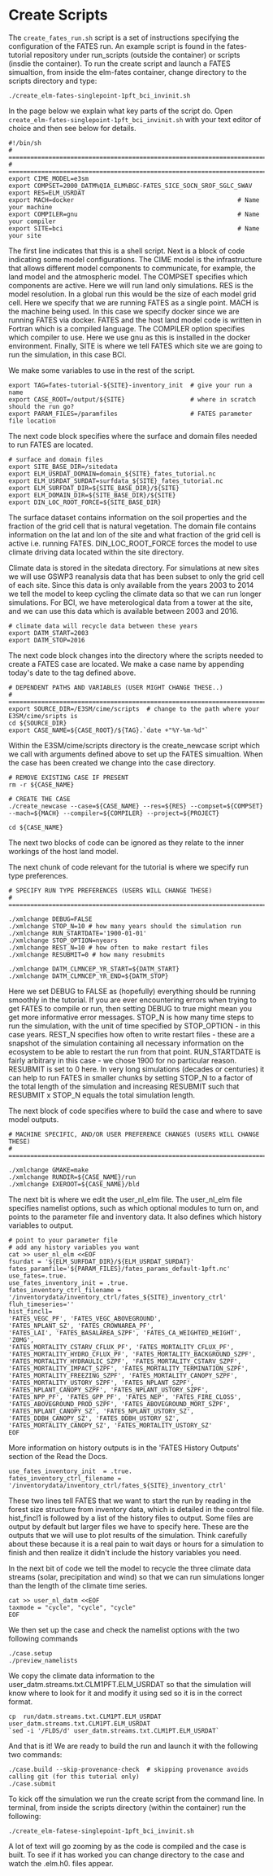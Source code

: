 # Create Scripts 

The `create_fates_run.sh` script is a set of instructions specifying the configuration of the FATES run.
An example script is found in the fates-tutorial repository under run_scripts (outside the container) or scripts (insdie the container).
To run the create script and launch a FATES simualtion, from inside the elm-fates container, 
change directory to the scripts directory and type: 

```
./create_elm-fates-singlepoint-1pft_bci_invinit.sh
```

In the page below we explain what key parts of the script do. 
Open `create_elm-fates-singlepoint-1pft_bci_invinit.sh` 
with your text editor of choice and then see below for details. 

```
#!/bin/sh
# =======================================================================================
# =======================================================================================
export CIME_MODEL=e3sm
export COMPSET=2000_DATM%QIA_ELM%BGC-FATES_SICE_SOCN_SROF_SGLC_SWAV
export RES=ELM_USRDAT
export MACH=docker                                             # Name your machine
export COMPILER=gnu                                            # Name your compiler
export SITE=bci                                                # Name your site

```

The first line indicates that this is a shell script. 
Next is a block of  code indicating some model configurations. 
The CIME model is the infrastructure that allows different model
components to communicate, for example, the land model and the atmospheric model. 
The COMPSET specifies which components are active. Here we will run land only simulations.
RES is the model resolution. In a global run this would be the size of each model grid cell.
Here we specify that we are running FATES as a single point. 
MACH is the machine being used. In this case we specify docker since we are running FATES
via docker. 
FATES and the host land model code is written in Fortran which is a compiled language. 
The COMPILER option specifies which compiler to use. Here we use gnu as this is 
installed
in the docker environment. 
Finally, SITE is where we tell FATES which site we are going to run the simulation, in this 
case BCI. 

We make some variables to use in the  rest of the script.
```
export TAG=fates-tutorial-${SITE}-inventory_init  # give your run a name
export CASE_ROOT=/output/${SITE}                  # where in scratch should the run go?
export PARAM_FILES=/paramfiles                    # FATES parameter file location  
```


The next code block specifies where the surface and domain files needed to run FATES are 
located. 

```
# surface and domain files
export SITE_BASE_DIR=/sitedata
export ELM_USRDAT_DOMAIN=domain_${SITE}_fates_tutorial.nc
export ELM_USRDAT_SURDAT=surfdata_${SITE}_fates_tutorial.nc
export ELM_SURFDAT_DIR=${SITE_BASE_DIR}/${SITE}
export ELM_DOMAIN_DIR=${SITE_BASE_DIR}/${SITE}
export DIN_LOC_ROOT_FORCE=${SITE_BASE_DIR}
```

The surface dataset contains information on the soil properties and the fraction of the grid cell
that is natural vegetation. The domain file contains information on  the lat and lon of the site
and what fraction of the grid cell is active i.e. running FATES. DIN_LOC_ROOT_FORCE forces
the model to use climate driving data located within the site directory. 

Climate data is stored in the sitedata directory. For simulations at new sites we will use GSWP3 reanalysis data
that has been subset to only the grid cell of each site. Since this data
is only available from the years 2003 to 2014 we tell the model to keep cycling the climate data
so that we can run longer simulations. For BCI, we have meterological data from a tower at the site, and we can use this
data which is available between 2003 and 2016.  

```
# climate data will recycle data between these years
export DATM_START=2003
export DATM_STOP=2016
```

The next code block changes into the directory where the scripts needed to create a FATES case
are located. We make a case name by appending today's date to the tag defined above. 

```
# DEPENDENT PATHS AND VARIABLES (USER MIGHT CHANGE THESE..)
# =======================================================================================
export SOURCE_DIR=/E3SM/cime/scripts  # change to the path where your E3SM/cime/sripts is
cd ${SOURCE_DIR}
export CASE_NAME=${CASE_ROOT}/${TAG}.`date +"%Y-%m-%d"`
```

Within the E3SM/cime/scripts directory is the create_newcase script which we call with 
arguments defined above to set up the FATES simualtion. When the case has been created we 
change into the case directory. 

```
# REMOVE EXISTING CASE IF PRESENT
rm -r ${CASE_NAME}

# CREATE THE CASE
./create_newcase --case=${CASE_NAME} --res=${RES} --compset=${COMPSET} --mach=${MACH} --compiler=${COMPILER} --project=${PROJECT}

cd ${CASE_NAME}

```

The next two blocks of code can be ignored as they relate to the inner workings of the host
land model. 

The next chunk of code relevant for the tutorial is where we specify run type preferences. 

```
# SPECIFY RUN TYPE PREFERENCES (USERS WILL CHANGE THESE)
# =================================================================================

./xmlchange DEBUG=FALSE
./xmlchange STOP_N=10 # how many years should the simulation run
./xmlchange RUN_STARTDATE='1900-01-01'
./xmlchange STOP_OPTION=nyears   
./xmlchange REST_N=10 # how often to make restart files
./xmlchange RESUBMIT=0 # how many resubmits

./xmlchange DATM_CLMNCEP_YR_START=${DATM_START}
./xmlchange DATM_CLMNCEP_YR_END=${DATM_STOP}

``` 

Here we set DEBUG to FALSE as (hopefully) everything should  be running smoothly
in the tutorial. If you are ever encountering errors when trying to get FATES
to compile or run, then setting DEBUG to true might mean you get more
informative error messages. 
STOP_N is how many time steps to run the simulation, with the unit of time
specified by STOP_OPTION - in this case years. 
REST_N specifies how often to write restart files -  these are a snapshot of 
the simulation containing all necessary information on the ecosystem to be
able to restart the run from that point.
RUN_STARTDATE is fairly arbitrary in this case - we chose 1900 for no 
particular reason. 
RESUBMIT is set to 0 here. In very long simulations (decades or centuries)
it can help to run FATES in smaller chunks by setting STOP_N to 
a factor of the total length of the simulation and increasing RESUBMIT such that
RESUBMIT x STOP_N equals the total simulation length. 

The next block of code specifies where to build
the case and where to save model outputs. 

```
# MACHINE SPECIFIC, AND/OR USER PREFERENCE CHANGES (USERS WILL CHANGE THESE)
# =================================================================================

./xmlchange GMAKE=make
./xmlchange RUNDIR=${CASE_NAME}/run                 
./xmlchange EXEROOT=${CASE_NAME}/bld

```

The next bit is where we edit the user_nl_elm file. The user_nl_elm file specifies 
namelist options, such as which optional modules to turn on, and points to the parameter file and inventory data. 
It also defines which history variables to output. 

```
# point to your parameter file
# add any history variables you want
cat >> user_nl_elm <<EOF
fsurdat = '${ELM_SURFDAT_DIR}/${ELM_USRDAT_SURDAT}'
fates_paramfile='${PARAM_FILES}/fates_params_default-1pft.nc'
use_fates=.true.
use_fates_inventory_init = .true.
fates_inventory_ctrl_filename = '/inventorydata/inventory_ctrl/fates_${SITE}_inventory_ctrl'
fluh_timeseries=''
hist_fincl1=
'FATES_VEGC_PF', 'FATES_VEGC_ABOVEGROUND',
'FATES_NPLANT_SZ', 'FATES_CROWNAREA_PF',
'FATES_LAI', 'FATES_BASALAREA_SZPF', 'FATES_CA_WEIGHTED_HEIGHT', 'Z0MG',
'FATES_MORTALITY_CSTARV_CFLUX_PF', 'FATES_MORTALITY_CFLUX_PF',
'FATES_MORTALITY_HYDRO_CFLUX_PF', 'FATES_MORTALITY_BACKGROUND_SZPF',
'FATES_MORTALITY_HYDRAULIC_SZPF', 'FATES_MORTALITY_CSTARV_SZPF',
'FATES_MORTALITY_IMPACT_SZPF', 'FATES_MORTALITY_TERMINATION_SZPF',
'FATES_MORTALITY_FREEZING_SZPF', 'FATES_MORTALITY_CANOPY_SZPF',
'FATES_MORTALITY_USTORY_SZPF', 'FATES_NPLANT_SZPF',
'FATES_NPLANT_CANOPY_SZPF', 'FATES_NPLANT_USTORY_SZPF', 
'FATES_NPP_PF', 'FATES_GPP_PF', 'FATES_NEP', 'FATES_FIRE_CLOSS',
'FATES_ABOVEGROUND_PROD_SZPF', 'FATES_ABOVEGROUND_MORT_SZPF',
'FATES_NPLANT_CANOPY_SZ', 'FATES_NPLANT_USTORY_SZ',
'FATES_DDBH_CANOPY_SZ', 'FATES_DDBH_USTORY_SZ',
'FATES_MORTALITY_CANOPY_SZ', 'FATES_MORTALITY_USTORY_SZ'
EOF
```

More information on history outputs is in the 'FATES History Outputs' section of the Read the Docs. 

```
use_fates_inventory_init  = .true. 
fates_inventory_ctrl_filename = '/inventorydata/inventory_ctrl/fates_${SITE}_inventory_ctrl'
```

These two lines tell FATES that we want to start the run by reading in the forest size structure from inventory data,
which is detailed in the control file. 
hist_fincl1 is followed by a list of  the history files to output. Some files are output by default but larger files we
have to specify here.  These are the outputs  that we will use to plot results of the simulation. Think carefully about these
because it is a real pain to wait days or hours for a simulation to finish and then realize it didn't include the
history variables you need. 

In the next bit of code we tell the model to recycle the three climate data streams (solar, precipitation and wind)
 so that we can run simulations longer than the length of the climate  time series. 

```
cat >> user_nl_datm <<EOF
taxmode = "cycle", "cycle", "cycle"
EOF
```

We then set up the case and check the  namelist options with the two following commands

```
./case.setup
./preview_namelists
```

We copy the climate data information to the user_datm.streams.txt.CLM1PFT.ELM_USRDAT so that 
the simulation will know where to look for it and modify it using sed so it is in the correct format. 

```
cp  run/datm.streams.txt.CLM1PT.ELM_USRDAT user_datm.streams.txt.CLM1PT.ELM_USRDAT
`sed -i '/FLDS/d' user_datm.streams.txt.CLM1PT.ELM_USRDAT`
```

And that is it! We are ready to build the run and launch it with the following two commands: 

```
./case.build --skip-provenance-check  # skipping provenance avoids calling git (for this tutorial only)
./case.submit
```

To kick off the simulation we run the create script from the command line. In terminal, 
from inside the scripts directory (within the container) run the following: 

```
./create_elm-fatese-singlepoint-1pft_bci_invinit.sh
```

A lot of text will go zooming by as the code is compiled and the case is built. 
To see if it has  worked you can change directory to the case and watch the
.elm.h0. files appear.

